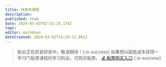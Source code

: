 ```yaml
---
title: 待发布课程
description: 
published: true
date: 2024-03-03T02:51:23.174Z
tags: 
editor: markdown
dateCreated: 2024-03-02T14:29:12.861Z
---
```



> 船长正在抓紧研发中，敬请期待！{.is-success}
如果想以超低成本获得一年13门船票课程的学习机会，可购买船票。
[💰 船票购买入口](https://www.bilibili.com/cheese/pages/packageCourseDetail?productId=598)
{.is-success}
